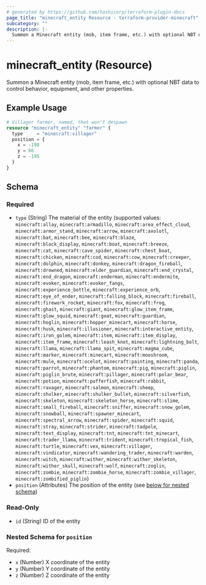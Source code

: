 ```yaml
---
# generated by https://github.com/hashicorp/terraform-plugin-docs
page_title: "minecraft_entity Resource - terraform-provider-minecraft"
subcategory: ""
description: |-
  Summon a Minecraft entity (mob, item frame, etc.) with optional NBT data.
---
```


# minecraft_entity (Resource)

Summon a Minecraft entity (mob, item frame, etc.) with optional NBT data to control behavior, equipment, and other properties.

## Example Usage

```terraform
# Villager farmer, named, that won't despawn
resource "minecraft_entity" "farmer" {
  type     = "minecraft:villager"
  position = {
    x = -198
    y = 66
    z = -195
  }
}
```


<!-- schema generated by tfplugindocs -->
## Schema

### Required

- `type` (String) The material of the entity (supported values: `minecraft:allay`, `minecraft:armadillo`, `minecraft:area_effect_cloud`, `minecraft:armor_stand`, `minecraft:arrow`, `minecraft:axolotl`, `minecraft:bat`, `minecraft:bee`, `minecraft:blaze`, `minecraft:block_display`, `minecraft:boat`, `minecraft:breeze`, `minecraft:cat`, `minecraft:cave_spider`, `minecraft:chest_boat`, `minecraft:chicken`, `minecraft:cod`, `minecraft:cow`, `minecraft:creeper`, `minecraft:dolphin`, `minecraft:donkey`, `minecraft:dragon_fireball`, `minecraft:drowned`, `minecraft:elder_guardian`, `minecraft:end_crystal`, `minecraft:end_dragon`, `minecraft:enderman`, `minecraft:endermite`, `minecraft:evoker`, `minecraft:evoker_fangs`, `minecraft:experience_bottle`, `minecraft:experience_orb`, `minecraft:eye_of_ender`, `minecraft:falling_block`, `minecraft:fireball`, `minecraft:firework_rocket`, `minecraft:fox`, `minecraft:frog`, `minecraft:ghast`, `minecraft:giant`, `minecraft:glow_item_frame`, `minecraft:glow_squid`, `minecraft:goat`, `minecraft:guardian`, `minecraft:hoglin`, `minecraft:hopper_minecart`, `minecraft:horse`, `minecraft:husk`, `minecraft:illusioner`, `minecraft:interactive_entity`, `minecraft:iron_golem`, `minecraft:item`, `minecraft:item_display`, `minecraft:item_frame`, `minecraft:leash_knot`, `minecraft:lightning_bolt`, `minecraft:llama`, `minecraft:llama_spit`, `minecraft:magma_cube`, `minecraft:marker`, `minecraft:minecart`, `minecraft:mooshroom`, `minecraft:mule`, `minecraft:ocelot`, `minecraft:painting`, `minecraft:panda`, `minecraft:parrot`, `minecraft:phantom`, `minecraft:pig`, `minecraft:piglin`, `minecraft:piglin_brute`, `minecraft:pillager`, `minecraft:polar_bear`, `minecraft:potion`, `minecraft:pufferfish`, `minecraft:rabbit`, `minecraft:ravager`, `minecraft:salmon`, `minecraft:sheep`, `minecraft:shulker`, `minecraft:shulker_bullet`, `minecraft:silverfish`, `minecraft:skeleton`, `minecraft:skeleton_horse`, `minecraft:slime`, `minecraft:small_fireball`, `minecraft:sniffer`, `minecraft:snow_golem`, `minecraft:snowball`, `minecraft:spawner_minecart`, `minecraft:spectral_arrow`, `minecraft:spider`, `minecraft:squid`, `minecraft:stray`, `minecraft:strider`, `minecraft:tadpole`, `minecraft:text_display`, `minecraft:tnt`, `minecraft:tnt_minecart`, `minecraft:trader_llama`, `minecraft:trident`, `minecraft:tropical_fish`, `minecraft:turtle`, `minecraft:vex`, `minecraft:villager`, `minecraft:vindicator`, `minecraft:wandering_trader`, `minecraft:warden`, `minecraft:witch`, `minecraft:wither`, `minecraft:wither_skeleton`, `minecraft:wither_skull`, `minecraft:wolf`, `minecraft:zoglin`, `minecraft:zombie`, `minecraft:zombie_horse`, `minecraft:zombie_villager`, `minecraft:zombified_piglin`)
- `position` (Attributes) The position of the entity (see [below for nested schema](#nestedatt--position))

### Read-Only

- `id` (String) ID of the entity

<a id="nestedatt--position"></a>
### Nested Schema for `position`

Required:

- `x` (Number) X coordinate of the entity
- `y` (Number) Y coordinate of the entity
- `z` (Number) Z coordinate of the entity


